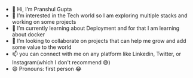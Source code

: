 - 👋 Hi, I’m Pranshul Gupta 
- 👀 I’m interested in the Tech world so I am exploring multiple stacks and working on some projects 
- 🌱 I’m currently learning about Deployment and for that I am learning about docker 
- 💞️ I’m looking to collaborate on projects that can help me grow and add some value to the world
- 📫 you can connect with me on any platform like Linkedin, Twitter, or Instagram(which I don't recommend 😅)  
- 😄 Pronouns: first person 😂 

